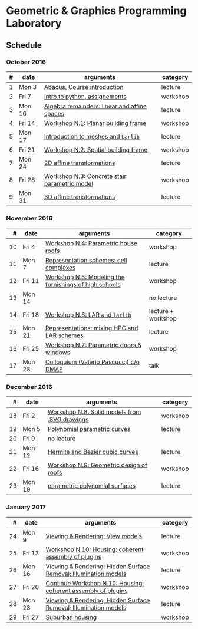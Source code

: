 # Geometric & Graphics Programming Laboratory

## Schedule

### October 2016

| # | date | arguments | category |
|--:|------|-----------|----------|
| 1 | Mon  3 | [Abacus](README.md), [Course introduction](lessons/2016-10-03) | lecture |
| 2 | Fri  7 | [Intro to python, assignements](lessons/2016-10-07) | workshop |
| 3 | Mon 10 | [Algebra remainders: linear and affine spaces](lessons/2016-10-10) | lecture |
| 4 | Fri 14 | [Workshop N.1: Planar building frame](lessons/2016-10-14) | workshop |
| 5 | Mon 17 | [Introduction to meshes and `Larlib`](lessons/2016-10-17) | lecture |
| 6 | Fri 21 | [Workshop N.2: Spatial building frame](lessons/2016-10-21) | workshop |
| 7 | Mon 24 | [2D affine transformations](lessons/2016-10-24/lecture-07.pdf) | lecture |
| 8 | Fri 28 | [Workshop N.3: Concrete stair parametric model](lessons/2016-10-28) | workshop |
| 9 | Mon 31 | [3D affine transformations](lessons/2016-10-31/lecture-09.pdf) | lecture |

### November 2016

| # | date | arguments | category |
|--:|------|-----------|----------|
| 10 | Fri 4 | [Workshop N.4: Parametric house roofs](lessons/2016-11-04/lecture-10.pdf) | workshop |
| 11 | Mon 7 | [Representation schemes: cell complexes](lessons/2016-11-07/lecture-11.pdf) | lecture |
| 12 | Fri 11 | [Workshop N.5: Modeling the furnishings of high schools](lessons/2016-11-11/lecture-12.pdf) | workshop |
| 13 | Mon 14 |  | no lecture |
| 14 | Fri 18 | [Workshop N.6: LAR and `larlib`](lessons/2016-11-18/lecture-14.pdf) | lecture + workshop |
| 15 | Mon 21 | [Representations: mixing HPC and LAR schemes](lessons/2016-11-21/lecture-15.pdf) | lecture |
| 16 | Fri 25 | [Workshop N.7: Parametric doors \& windows](lessons/2016-11-25/lecture-16.pdf) | workshop |
| 17 | Mon 28 | [Colloquium (Valerio Pascucci) c/o DMAF](lessons/2016-11-28/) | talk |

### December 2016

| # | date | arguments | category |
|--:|------|-----------|----------|
| 18 | Fri  2 | [Workshop N.8: Solid models from .SVG drawings](lessons/2016-12-02/lecture-18.pdf) | workshop |
| 19 | Mon  5 | [Polynomial parametric curves](lessons/2016-12-05/lecture-19.pdf) | lecture |
| 20 | Fri 9 | no lecture | 
| 21 | Mon 12 | [Hermite and Beziér cubic curves](lessons/2016-12-12/lecture-21.pdf) | lecture |
| 22 | Fri 16 | [Workshop N.9: Geometric design of roofs](lessons/2016-12-16/) | workshop |
| 23 | Mon 19 | [parametric polynomial surfaces](lessons/2016-12-19/ch12.pdf) | lecture |

### January 2017

| # | date | arguments | category |
|--:|------|-----------|----------|
| 24 | Mon  9 | [Viewing & Rendering: View models](lessons/2017-01-09/ch10.pdf) | lecture |
| 25 | Fri  13 | [Workshop N.10: Housing: coherent assembly of plugins](lessons/2017-01-13/lecture-25.pdf) | workshop |
| 26 | Mon 16 | [Viewing & Rendering: Hidden Surface Removal; Illumination models](lessons/2017-01-16/) | lecture |
| 27 | Fri 20 | [Continue Workshop N.10: Housing: coherent assembly of plugins](lessons/2017-01-13/lecture-25.pdf) | workshop |
| 28 | Mon 23 | [Viewing & Rendering: Hidden Surface Removal; Illumination models](lessons/2017-01-16/) | lecture |
| 29 | Fri 27 | [Suburban housing](lessons/2017-01-13/lecture-29.pdf) | workshop |
<!-- 
| 7 | Mon 30 | x | x |
 -->

